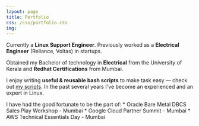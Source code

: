 ```yaml
---
layout: page
title: Portfolio
css: /css/portfolio.css
img:
---
```


<div id="portfolio-section">

<p class="portfolio-text">
<span class="fa fa-briefcase portfolio-icon"></span>
Currently a <strong>Linux Support Engineer</strong>. Previously worked as a <strong>Electrical Engineer</strong> (Reliance, Voltas) in startups.
</p>

<p class="portfolio-text">
<span class="fa fa-graduation-cap portfolio-icon"></span>
Obtained my Bachelor of technology in <strong>Electrical</strong> from the University of Kerala and <strong>Redhat Certifications</strong> from Mumbai.
</p>

<p class="portfolio-text">
<span class="fa fa-code portfolio-icon"></span>
I enjoy writing <strong>useful & reusable bash scripts</strong> to make task easy &mdash; check out <a href="https://github.com/kevydotvinu/scripts">my scripts</a>. In the past several years I've become an experienced and an expert in Linux.
</p>

<p class="portfolio-text">
<span class="fa fa-users portfolio-icon"></span>
I have had the good fortunate to be the part of:
* Oracle Bare Metal DBCS Sales Play Workshop - Mumbai
* Google Cloud Partner Summit - Mumbai
* AWS Technical Essentials Day - Mumbai
</p>

</div>
